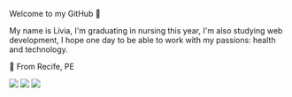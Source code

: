 Welcome to my GitHub 👋

My name is Lívia, I'm graduating in nursing this year, I'm also studying web development, I hope one day to be able to work with my passions: health and technology.

📍 From Recife, PE

![](https://github-profile-summary-cards.vercel.app/api/cards/profile-details?username=liviaemb&theme=monokai)
![](https://github-profile-summary-cards.vercel.app/api/cards/stats?username=liviaemb&theme=monokai)
![](https://github-profile-summary-cards.vercel.app/api/cards/repos-per-language?username=liviaemb&theme=monokai)


